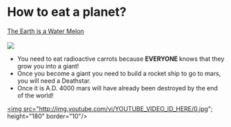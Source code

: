 # How to eat a planet?
<a href ="https://media.mnn.com/assets/images/2013/06/Earth.jpg.638x0_q80_crop-smart.jpg"> The Earth is a Water Melon </a>
<br>
<br>
<img src = "https://www.nasa.gov/sites/default/files/thumbnails/image/edu_what_is_mars.jpg">
<ul>
  <li> You need to eat radioactive carrots because <b> EVERYONE </b> knows that they grow you into a giant! </li>
  <li> Once you become a giant you need to build a rocket ship to go to mars, you will need a Deathstar. </li>
  <li> Once it is A.D. 4000 mars will have already been destroyed by the end of the world! </i> 
</ul>

<a href="https://www.youtube.com/" target="_blank">

<img src="http://img.youtube.com/vi/YOUTUBE_VIDEO_ID_HERE/0.jpg"; height="180" border="10"/> </a>
